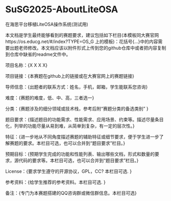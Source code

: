 # SuSG2025-AboutLiteOSA
在海思平台移植LiteOSA操作系统(测试用)

本文档是学生最终能够看到的赛题要求，建议包括如下栏目(本模板同大赛官网https://os.educg.net/#/index?TYPE=OS_G 上的模板)：花括号{...}中的内容需要出题老师修改。本文档应该以附件形式上传到您的github仓库中或者把内容复制到仓库中缺省的readme文件中。


项目名称：{X X X X} 

项目链接：{本赛题在github上的链接或在大赛官网上的赛题链接}

导师信息：{出题者的联系方式：姓名，手机，邮箱，学生能联系您咨询}

难度：{赛题的难度，低、中、高，三者选一}

分类：{赛题涉及的细分领域或技术栈，参考后附“赛题分类的备选类别” }

题目要求：{描述题目的功能需求、性能需求、应用场景、约束等。描述尽量条目化，列举的功能尽量从易到难，从简单到复杂，有一定的层次性。}

特征：{进一步地从不同角度描述赛题的辅助特征或细节要求，便于学生进一步了解赛题的要求。本栏目可选，也可以合并到“题目要求”栏目。}

预期目标：{预期学生完成的功能和性能列表、输出哪些文档，形式和数量的要求，源代码的要求等。本栏目可选，也可以合并到“题目要求”栏目。}

License：{要求学生遵守的开源协议，GPL，CC? 本栏目可选. }

参考资料：{给学生推荐的参考资料。本栏目可选. }

备注：{专门为本赛题搭建的QQ咨询群或微信群信息。本栏目可选}

